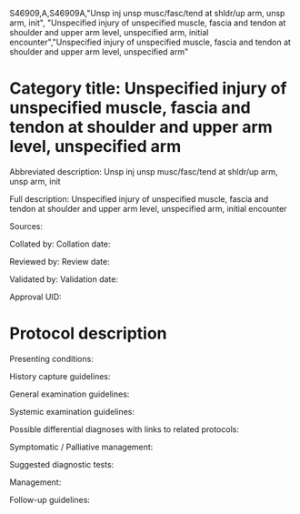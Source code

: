 S46909,A,S46909A,"Unsp inj unsp musc/fasc/tend at shldr/up arm, unsp arm, init", "Unspecified injury of unspecified muscle, fascia and tendon at shoulder and upper arm level, unspecified arm, initial encounter","Unspecified injury of unspecified muscle, fascia and tendon at shoulder and upper arm level, unspecified arm"
# Category title: Unspecified injury of unspecified muscle, fascia and tendon at shoulder and upper arm level, unspecified arm

Abbreviated description: Unsp inj unsp musc/fasc/tend at shldr/up arm, unsp arm, init

Full description: Unspecified injury of unspecified muscle, fascia and tendon at shoulder and upper arm level, unspecified arm, initial encounter

Sources:

Collated by:
Collation date:

Reviewed by:
Review date:

Validated by:
Validation date:

Approval UID:

# Protocol description

Presenting conditions:

History capture guidelines:

General examination guidelines:

Systemic examination guidelines:

Possible differential diagnoses with links to related protocols:

Symptomatic / Palliative management:

Suggested diagnostic tests:

Management:

Follow-up guidelines:
